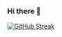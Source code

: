 ### Hi there 👋

[![GitHub Streak](https://streak-stats.demolab.com?user=dawidurbanski)](https://git.io/streak-stats)
